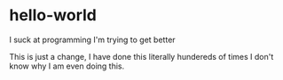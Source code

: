 # hello-world
I suck at programming I'm trying to get better

This is just a change, I have done this literally hundereds of times I don't know why I am even doing this.
